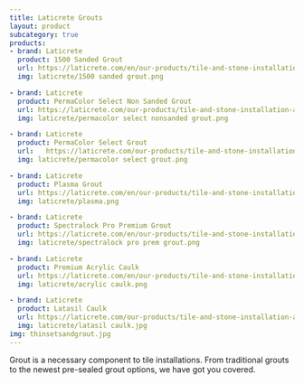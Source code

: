 ```yaml
---
title: Laticrete Grouts
layout: product
subcategory: true
products:
- brand: Laticrete
  product: 1500 Sanded Grout
  url: https://laticrete.com/en/our-products/tile-and-stone-installation-and-maintenance/grouts/cementitious-grouts/1500-sanded-grout
  img: laticrete/1500 sanded grout.png

- brand: Laticrete
  product: PermaColor Select Non Sanded Grout
  url: https://laticrete.com/our-products/tile-and-stone-installation-and-maintenance/grouts/cementitious-grouts/permacolor-select-ns-grout-base
  img: laticrete/permacolor select nonsanded grout.png

- brand: Laticrete
  product: PermaColor Select Grout
  url:   https://laticrete.com/our-products/tile-and-stone-installation-and-maintenance/grouts/cementitious-grouts/permacolor-select
  img: laticrete/permacolor select grout.png

- brand: Laticrete
  product: Plasma Grout
  url: https://laticrete.com/en/our-products/tile-and-stone-installation-and-maintenance/grouts/hybrid-grouts/plasma
  img: laticrete/plasma.png

- brand: Laticrete
  product: Spectralock Pro Premium Grout
  url: https://laticrete.com/en/our-products/tile-and-stone-installation-and-maintenance/grouts/epoxy-grouts/spectralock-pro-premium-grout
  img: laticrete/spectralock pro prem grout.png

- brand: Laticrete
  product: Premium Acrylic Caulk
  url: https://laticrete.com/en/our-products/tile-and-stone-installation-and-maintenance/caulks-and-sealants/acrylic-sealants/premium-acrylic-caulk
  img: laticrete/acrylic caulk.png

- brand: Laticrete
  product: Latasil Caulk
  url: https://laticrete.com/our-products/tile-and-stone-installation-and-maintenance/caulks-and-sealants/silicone-sealants/latasil
  img: laticrete/latasil caulk.jpg
img: thinsetsandgrout.jpg
---
```


Grout is a necessary component to tile installations. From traditional grouts to the newest pre-sealed grout options, we have got you covered.
